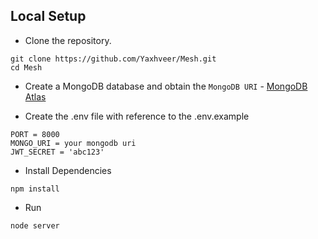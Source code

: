 
## Local Setup

- Clone the repository.
```
git clone https://github.com/Yaxhveer/Mesh.git
cd Mesh
```

- Create a MongoDB database and obtain the `MongoDB URI` - [MongoDB Atlas](https://www.mongodb.com/cloud/atlas/register)

- Create the .env file with reference to the .env.example

```
PORT = 8000
MONGO_URI = your mongodb uri
JWT_SECRET = 'abc123'
```

- Install Dependencies

```
npm install
```

- Run

```
node server
```